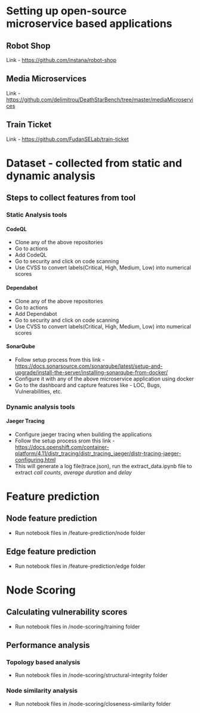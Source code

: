 # Setting up open-source microservice based applications

## Robot Shop
Link - https://github.com/instana/robot-shop

## Media Microservices
Link - https://github.com/delimitrou/DeathStarBench/tree/master/mediaMicroservices

## Train Ticket
Link - https://github.com/FudanSELab/train-ticket

# Dataset - collected from static and dynamic analysis

## Steps to collect features from tool

### Static Analysis tools
#### CodeQL
- Clone any of the above repositories
- Go to actions
- Add CodeQL
- Go to security and click on code scanning
- Use CVSS to convert labels(Critical, High, Medium, Low) into numerical scores
#### Dependabot
- Clone any of the above repositories
- Go to actions
- Add Dependabot
- Go to security and click on code scanning
- Use CVSS to convert labels(Critical, High, Medium, Low) into numerical scores
#### SonarQube
- Follow setup process from this link - https://docs.sonarsource.com/sonarqube/latest/setup-and-upgrade/install-the-server/installing-sonarqube-from-docker/
- Configure it with any of the above microservice application using docker
- Go to the dashboard and capture features like - LOC, Bugs, Vulnerabilities, etc.

### Dynamic analysis tools
#### Jaeger Tracing
- Configure jaeger tracing when building the applications
- Follow the setup process srom this link - https://docs.openshift.com/container-platform/4.11/distr_tracing/distr_tracing_jaeger/distr-tracing-jaeger-configuring.html
- This will generate a log file(trace.json), run the extract_data.ipynb file to extract *call counts*, *average duration* and *delay*

# Feature prediction

## Node feature prediction
- Run notebook files in <application-name>/feature-prediction/node folder
## Edge feature prediction
- Run notebook files in <application-name>/feature-prediction/edge folder

# Node Scoring

## Calculating vulnerability scores
- Run notebook files in <application-name>/node-scoring/training folder
## Performance analysis
### Topology based analysis
- Run notebook files in <application-name>/node-scoring/structural-integrity folder
### Node similarity analysis
- Run notebook files in <application-name>/node-scoring/closeness-similarity folder
